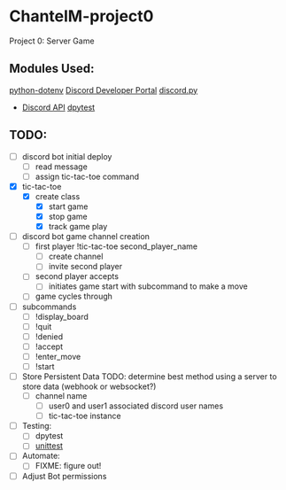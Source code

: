 # ChantelM-project0
Project 0: Server Game

## Modules Used:
[python-dotenv](https://pypi.org/project/python-dotenv/)
[Discord Developer Portal](https://discord.com/developers/docs/intro)
[discord.py](https://discordpy.readthedocs.io/en/stable/)
- [Discord API](https://discordpy.readthedocs.io/en/stable/api.html)
[dpytest](https://dpytest.readthedocs.io/en/latest/)

## TODO:
- [ ] discord bot initial deploy
  - [ ] read message
  - [ ] assign tic-tac-toe command
- [x] tic-tac-toe
  - [x] create class
    - [x] start game
    - [x] stop game
    - [x] track game play
- [ ] discord bot game channel creation
  - [ ] first player !tic-tac-toe second_player_name
    - [ ] create channel
    - [ ] invite second player
  - [ ] second player accepts
    - [ ] initiates game start with subcommand to make a move
  - [ ] game cycles through
- [ ] subcommands
  - [ ] !display_board
  - [ ] !quit
  - [ ] !denied 
  - [ ] !accept
  - [ ] !enter_move
  - [ ] !start
- [ ] Store Persistent Data TODO: determine best method using a server to store data (webhook or websocket?)
  - [ ] channel name
    - [ ] user0 and user1 associated discord user names
    - [ ] tic-tac-toe instance
- [ ] Testing:
  - [ ] dpytest
  - [ ] [unittest](https://docs.python.org/3/library/unittest.html)
- [ ] Automate:
  - [ ] FIXME: figure out!
- [ ] Adjust Bot permissions
